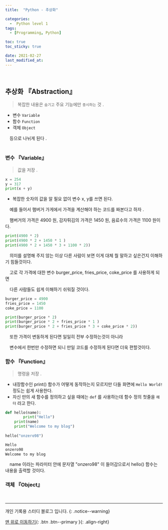 ```yaml
---
title:  "Python - 추상화" 

categories:
  -  Python level 1
tags:
  - [Programming, Python]

toc: true
toc_sticky: true

date: 2021-02-27
last_modified_at:
---
```


<br>

## 추상화 『Abstraction』

> 복잡한 내용은 `숨기고` 주요 기능에만 `중시하는` 것 .
   
- 변수 `Variable`   
- 함수 `Function`   
- 객체 `Object`   

　등으로 나뉘게 된다 .   
<br>

### 변수 『Variable』

> 값을 저장 .   

```python
x = 254 
y = 317 
print(x + y)
```

- 복잡한 숫자의 값을 알 필요 없이 변수 x, y를 쓰면 된다.   

　예를 들어서 햄버거 가게에서 가격을 계산해야 하는 코드를 짜본다고 하자 .   

　햄버거의 가격은 4900 원, 감자튀김의 가격은 1450 원, 음료수의 가격은 1100 원이다.   
 
```python
print(4900 * 2)
print(4900 * 2 + 1450 * 1 )
print(4900 * 2 + 1450 * 3 + 1100 * 2))
```

　의미를 설명해 주지 않는 이상 다른 사람이 보면 이게 대체 뭘 말하고 싶은건지 이해하기 힘들것이다.   

　고로 각 가격에 대한 변수 burger_price, fries_price, coke_price 를 사용하게 되면   

　다른 사람들도 쉽게 이해하기 쉬워질 것이다.   
 
```python
burger_price = 4900
fries_price = 1450
coke_price = 1100

print(burger_price * 2)
print(burger_price * 2 + fries_price * 1 )
print(burger_price * 2 + fries_price * 3 + coke_price * 2))
```

　또한 가격이 변동하게 된다면 일일히 전부 수정하는것이 아니라    

　변수에서 한번만 수정하면 되니 만일 코드를 수정하게 된다면 더욱 편할것이다.   

 
### 함수 『Function』

> 명령을 저장 .   

- 내장함수인 print() 함수가 어떻게 동작하는지 모르지만 다들 화면에 `Hello World!` 정도는 쉽게 사용한다.   
- 자신 만의 새 함수를 정의하고 싶을 때에는 `def` 를 사용하는데 함수 정의 첫줄을 `헤더` 라고 한다.

```python 
def hello(name):
    	print("Hello")
	print(name)
	print("Welcome to my blog")
	
hello("onzero98")
```

```python 
Hello
onzero98
Welcome to my blog
```
　name 이라는 파라미터 안에 문자열 "onzero98" 이 들어감으로서 hello() 함수는 내용을 출력할 것이다.   

### 객체 『Object』

<br>

***

개인 기록용 스터디 블로그 입니다.
{: .notice--warning}

[맨 위로 이동하기](#){: .btn .btn--primary }{: .align-right}
